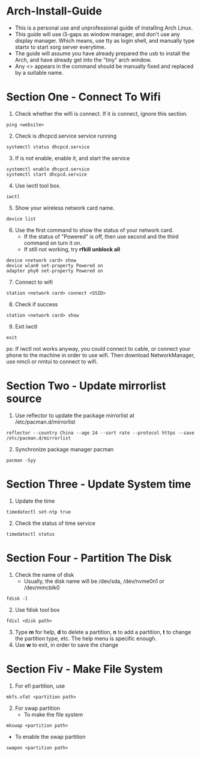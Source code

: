 # Arch-Install-Guide
- This is a personal use and unprofessional guide of installing Arch Linux.
- This guide will use i3-gaps as window manager, and don't use any display manager. Which means, use tty as login shell, and manually type startx to start xorg server everytime.
- The guide will assume you have already prepared the usb to install the Arch, and have already get into the "tiny" arch window.
- Any <> appears in the command should be manually fixed and replaced by a suitable name.

# Section One - Connect To Wifi
1. Check whether the wifi is connect. If it is connect, ignore this section.
```
ping <website>
```
2. Check is dhcpcd.service service running
```
systemctl status dhcpcd.service
```
3. If is not enable, enable it, and start the service
```
systemctl enable dhcpcd.service
systemctl start dhcpcd.service
```
4. Use iwctl tool box.
```
iwctl
```
5. Show your wireless network card name.
```
device list
```
6. Use the first command to show the status of your network card.
   - If the status of "Powered" is off, then use second and the third command on turn it on.
   - If still not working, try **rfkill unblock all**
```
device <network card> show
device wlan0 set-property Powered on
adapter phy0 set-property Powered on
```
7. Connect to wifi
```
station <network card> connect <SSID>
```
8. Check if success
```
station <network card> show
```
9. Exit iwctl
```
exit
```
ps: If iwctl not works anyway, you could connect to cable, or connect your phone to the machine in order to use wifi. Then download NetworkManager, use nmcli or nmtui to connect to wifi.

# Section Two - Update mirrorlist source
1. Use reflector to update the package mirrorlist at /etc/pacman.d/mirrorlist
```
reflector --country China --age 24 --sort rate --protocol https --save /etc/pacman.d/mirrorlist
```
2. Synchronize package manager pacman
```
pacman -Syy
```
# Section Three - Update System time
1. Update the time
```
timedatectl set-ntp true
```
2. Check the status of time service
```
timedatectl status
```

# Section Four - Partition The Disk
1. Check the name of disk
   - Usually, the disk name will be /dev/sda, /dev/nvme0n1 or /dev/mmcblk0
```
fdisk -l
```
2. Use fdisk tool box
```
fdisl <disk path>
```
3. Type **m** for help, **d** to delete a partition, **n** to add a partition, **t** to change the partition type, etc. The help menu is specific enough.
4. Use **w** to exit, in order to save the change

# Section Fiv - Make File System
1. For efi partition, use
```
mkfs.vfat <partition path>
```
2. For swap partition
   - To make the file system
```
mkswap <partition path>
```
   - To enable the swap partition
   ```
   swapon <partition path>
   ```
